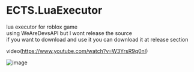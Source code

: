 # ECTS.LuaExecutor
lua executor for roblox game 
<br/>
using WeAreDevsAPI but I wont release the source
<br/>
if you want to download and use it you can download it at release section
<br/>

video(https://www.youtube.com/watch?v=W3YrsR9q0nI)

![image](https://user-images.githubusercontent.com/47096657/187244445-9e7fac9f-6bb9-4514-b42f-3b74e7629d29.png)
